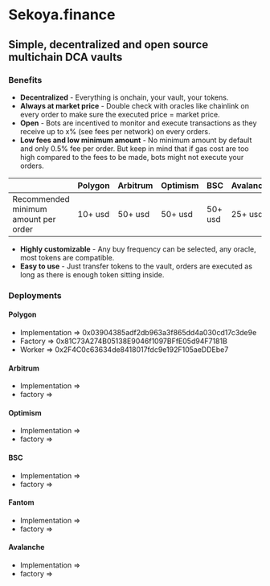# Sekoya.finance

## Simple, decentralized and open source multichain DCA vaults

### Benefits

- **Decentralized** - Everything is onchain, your vault, your tokens.
- **Always at market price** - Double check with oracles like chainlink on every order to make sure the executed price = market price.
- **Open** - Bots are incentived to monitor and execute transactions as they receive up to x% (see fees per network) on every orders.
- **Low fees and low minimum amount** - No minimum amount by default and only 0.5% fee per order. But keep in mind that if gas cost are too high compared to the fees to be made, bots might not execute your orders.

|                                      | Polygon | Arbitrum | Optimism | BSC    | Avalanche | Fantom |
|--------------------------------------|---------|----------|----------|--------|-----------|--------|
| Recommended minimum amount per order | 10+ usd | 50+ usd  | 50+ usd  | 50+ usd| 25+ usd   | 25+ usd|

- **Highly customizable** - Any buy frequency can be selected, any oracle, most tokens are compatible.
- **Easy to use** - Just transfer tokens to the vault, orders are executed as long as there is enough token sitting inside.

### Deployments

#### Polygon

- Implementation => 0x03904385adf2db963a3f865dd4a030cd17c3de9e
- Factory => 0x81C73A274B05138E9046f1097BFfE05d94F7181B
- Worker => 0x2F4C0c63634de8418017fdc9e192F105aeDDEbe7

#### Arbitrum

- Implementation => 
- factory => 

#### Optimism

- Implementation => 
- factory => 

#### BSC

- Implementation => 
- factory => 

#### Fantom

- Implementation => 
- factory => 

#### Avalanche

- Implementation => 
- factory => 
